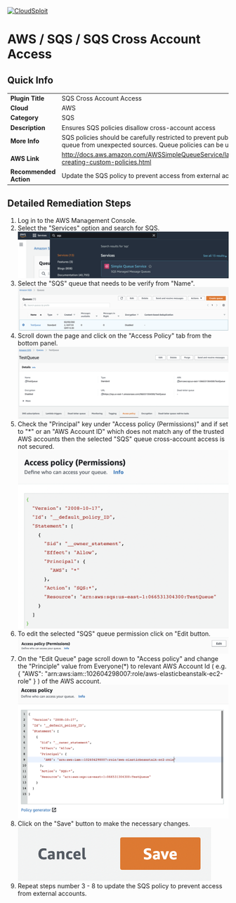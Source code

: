 [![CloudSploit](https://cloudsploit.com/img/logo-new-big-text-100.png "CloudSploit")](https://cloudsploit.com)

# AWS / SQS / SQS Cross Account Access

## Quick Info

| | |
|-|-|
| **Plugin Title** | SQS Cross Account Access |
| **Cloud** | AWS |
| **Category** | SQS |
| **Description** | Ensures SQS policies disallow cross-account access |
| **More Info** | SQS policies should be carefully restricted to prevent publishing or reading from the queue from unexpected sources. Queue policies can be used to limit these privileges. |
| **AWS Link** | http://docs.aws.amazon.com/AWSSimpleQueueService/latest/SQSDeveloperGuide/sqs-creating-custom-policies.html |
| **Recommended Action** | Update the SQS policy to prevent access from external accounts. |

## Detailed Remediation Steps
1. Log in to the AWS Management Console.
2. Select the "Services" option and search for SQS. </br> <img src="/resources/aws/sqs/sqs-cross-account-access/step2.png"/>
3. Select the "SQS" queue that needs to be verify from "Name".</br> <img src="/resources/aws/sqs/sqs-cross-account-access/step3.png"/>
4. Scroll down the page and click on the "Access Policy" tab from the bottom panel.</br> <img src="/resources/aws/sqs/sqs-cross-account-access/step4.png"/>
5. Check the "Principal" key under "Access policy (Permissions)" and if set to "*" or an "AWS Account ID" which does not match any of the trusted AWS accounts then the selected "SQS" queue cross-account access is not secured.</br> <img src="/resources/aws/sqs/sqs-cross-account-access/step5.png"/>
6. To edit the selected "SQS" queue permission click on "Edit button.  </br> <img src="/resources/aws/sqs/sqs-cross-account-access/step6.png"/>
7. On the "Edit Queue" page scroll down to "Access policy" and change the "Principle" value from Everyone(*) to relevant AWS Account Id ( e.g. { "AWS": "arn:aws:iam::102604298007:role/aws-elasticbeanstalk-ec2-role" } ) of the AWS account.</br> <img src="/resources/aws/sqs/sqs-cross-account-access/step7.png"/>
8. Click on the "Save" button to make the necessary changes.</br> <img src="/resources/aws/sqs/sqs-cross-account-access/step8.png"/>
9. Repeat steps number 3 - 8 to update the SQS policy to prevent access from external accounts.</br>
